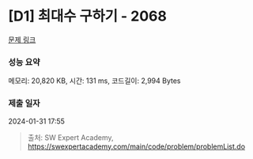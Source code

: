 # [D1] 최대수 구하기 - 2068 

[문제 링크](https://swexpertacademy.com/main/code/problem/problemDetail.do?contestProbId=AV5QQhbqA4QDFAUq) 

### 성능 요약

메모리: 20,820 KB, 시간: 131 ms, 코드길이: 2,994 Bytes

### 제출 일자

2024-01-31 17:55



> 출처: SW Expert Academy, https://swexpertacademy.com/main/code/problem/problemList.do